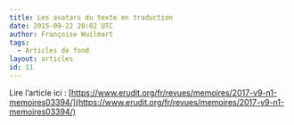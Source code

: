 ```yaml
---
title: Les avatars du texte en traduction
date: 2015-09-22 20:02 UTC
author: Françoise Wuilmart
tags:
  - Articles de fond
layout: articles
id: 11
---
```


Lire l’article ici&nbsp;:
[https://www.erudit.org/fr/revues/memoires/2017-v9-n1-memoires03394/](https://www.erudit.org/fr/revues/memoires/2017-v9-n1-memoires03394/)
